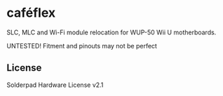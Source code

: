 # caféflex
SLC, MLC and Wi-Fi module relocation for WUP-50 Wii U motherboards. 

UNTESTED! Fitment and pinouts may not be perfect

## License
Solderpad Hardware License v2.1
